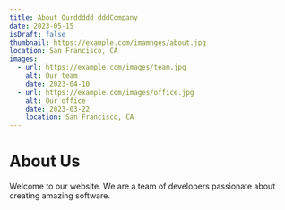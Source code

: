 ```yaml
---
title: About Ourddddd dddCompany
date: 2023-05-15
isDraft: false
thumbnail: https://example.com/imamnges/about.jpg
location: San Francisco, CA
images:
  - url: https://example.com/images/team.jpg
    alt: Our team
    date: 2023-04-10
  - url: https://example.com/images/office.jpg
    alt: Our office
    date: 2023-03-22
    location: San Francisco, CA
---
```


# About Us

Welcome to our website. We are a team of developers passionate about creating amazing software.